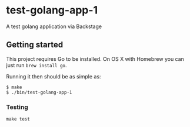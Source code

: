 # test-golang-app-1

A test golang application via Backstage

## Getting started

This project requires Go to be installed. On OS X with Homebrew you can just run `brew install go`.

Running it then should be as simple as:

```console
$ make
$ ./bin/test-golang-app-1
```

### Testing

`make test`
